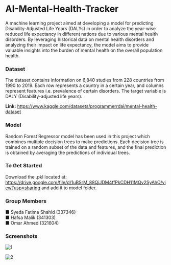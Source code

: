 # AI-Mental-Health-Tracker
A machine learning project aimed at developing a model for predicting Disability-Adjusted Life Years (DALYs) in order to analyze the year-wise reduced life expectancy in different nations due to various mental health disorders. By leveraging historical data on mental health disorders and analyzing their impact on life expectancy, the model aims to provide valuable insights into the burden of mental health on the overall population health.

### Dataset
The dataset contains information on 6,840 studies from 228 countries from 1990 to 2019. Each row represents a country in a certain year, and columns represent features i.e. prevalence of certain disorders. The target variable is DALY (Disability-adjusted life years).

**Link:** https://www.kaggle.com/datasets/programmerrdai/mental-health-dataset


### Model
Random Forest Regressor model has been used in this project which combines multiple decision trees to make predictions. Each decision tree is trained on a random subset of the data and features, and the final prediction is obtained by averaging the predictions of individual trees.


### To Get Started
Download the .pkl located at: https://drive.google.com/file/d/1uBSrM_88QiJDM4ffPkCDH11MQv2SyAhO/view?usp=sharing and add it to model folder.


### Group Members
■ Syeda Fatima Shahid (337346) <br>
■ Hafsa Malik (341303) <br>
■ Omar Ahmed (321604)


### Screenshots

![1](https://github.com/Hafsa-Malik/DALY-Predictor-ML/assets/76608263/da22b49c-2c9a-491c-acf5-1430c7f4fdd6)


![2](https://github.com/Hafsa-Malik/DALY-Predictor-ML/assets/76608263/9b7efc49-f0bc-4bc9-b16a-f8046923538a)


